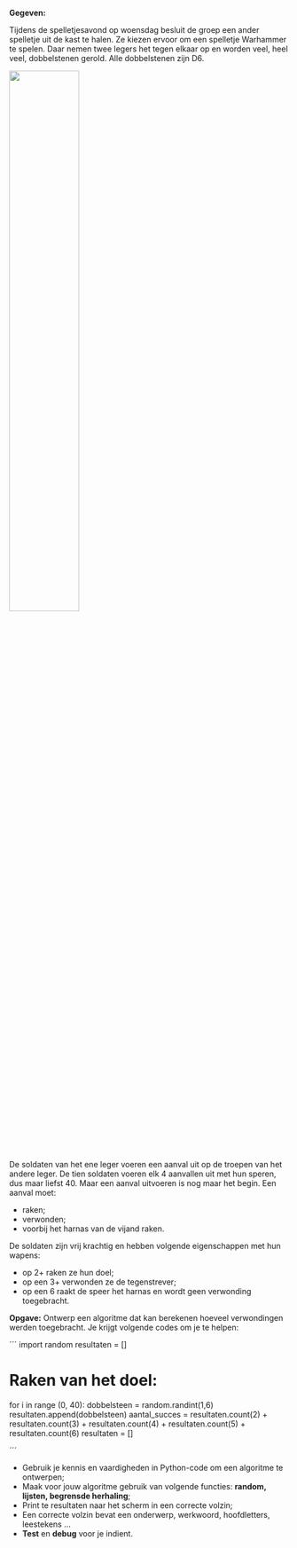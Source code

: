 **Gegeven:**

Tijdens de spelletjesavond op woensdag besluit de groep een ander spelletje uit de kast te halen. Ze kiezen ervoor om een spelletje Warhammer te spelen. 
Daar nemen twee legers het tegen elkaar op en worden veel, heel veel, dobbelstenen gerold. Alle dobbelstenen zijn D6. 

<img src="https://cdnb.artstation.com/p/assets/images/images/030/189/101/large/dmitriy-mironov-detals-06.jpg?1599854678" width="50%"/>

De soldaten van het ene leger voeren een aanval uit op de troepen van het andere leger. 
De tien soldaten voeren elk 4 aanvallen uit met hun speren, dus maar liefst 40. Maar een aanval uitvoeren is nog maar het begin. 
Een aanval moet: 
* raken; 
* verwonden; 
* voorbij het harnas van de vijand raken. 

De soldaten zijn vrij krachtig en hebben volgende eigenschappen met hun wapens: 
* op 2+ raken ze hun doel; 
* op een 3+ verwonden ze de tegenstrever; 
* op een 6 raakt de speer het harnas en wordt geen verwonding toegebracht. 


**Opgave:**
Ontwerp een algoritme dat kan berekenen hoeveel verwondingen werden toegebracht. Je krijgt volgende codes om je te helpen: 

´´´
import random 
resultaten = []

# Raken van het doel: 
for i in range (0, 40): 
    dobbelsteen = random.randint(1,6)
    resultaten.append(dobbelsteen)
aantal_succes = resultaten.count(2) + resultaten.count(3) + resultaten.count(4) + resultaten.count(5) + resultaten.count(6)
resultaten = []

´´´

* Gebruik je kennis en vaardigheden in Python-code om een algoritme te ontwerpen; 
* Maak voor jouw algoritme gebruik van volgende functies: **random, lijsten, begrensde herhaling**; 
* Print te resultaten naar het scherm in een correcte volzin; 
* Een correcte volzin bevat een onderwerp, werkwoord, hoofdletters, leestekens ... 
* **Test** en **debug** voor je indient. 